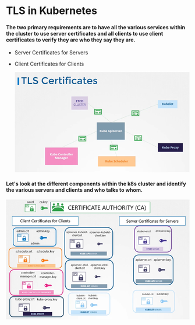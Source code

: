 # TLS in Kubernetes

#### The two primary requirements are to have all the various services within the cluster to use server certificates and all clients to use client certificates to verify they are who they say they are.
- Server Certificates for Servers
- Client Certificates for Clients

  ![tls](../images/tls.PNG)
  
#### Let's look at the different components within the k8s cluster and identify the various servers and clients and who talks to whom.

  ![certs](../images/certs.PNG)
  

